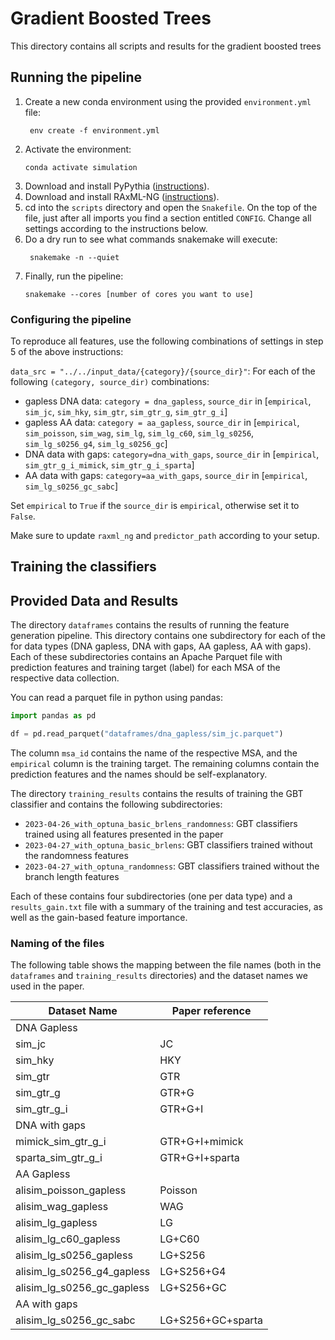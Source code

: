 # Gradient Boosted Trees

This directory contains all scripts and results for the gradient boosted trees

## Running the pipeline

1. Create a new conda environment using the provided `environment.yml` file:
   ```commandline
    env create -f environment.yml
    ```
2. Activate the environment:
    ```commandline
    conda activate simulation
    ```
3. Download and install PyPythia ([instructions](https://github.com/tschuelia/PyPythia/wiki/Installation)).
4. Download and install RAxML-NG ([instructions](https://github.com/amkozlov/raxml-ng/wiki/Installation)).
5. cd into the `scripts` directory and open the `Snakefile`. On the top of the file, just after all imports you find a
   section entitled `CONFIG`. Change all settings according to the instructions below.
6. Do a dry run to see what commands snakemake will execute:
   ```commandline
    snakemake -n --quiet
    ```
7. Finally, run the pipeline:
    ```commandline
    snakemake --cores [number of cores you want to use]
    ```

### Configuring the pipeline

To reproduce all features, use the following combinations of settings in step 5 of the above instructions:

`data_src = "../../input_data/{category}/{source_dir}"`:
For each of the following `(category, source_dir)` combinations:

- gapless DNA data: `category = dna_gapless`, `source_dir`
  in [`empirical`, `sim_jc`, `sim_hky`, `sim_gtr`, `sim_gtr_g`, `sim_gtr_g_i`]
- gapless AA data: `category = aa_gapless`, `source_dir`
  in [`empirical`, `sim_poisson`, `sim_wag`, `sim_lg`, `sim_lg_c60`, `sim_lg_s0256`, `sim_lg_s0256_g4`, `sim_lg_s0256_gc`]
- DNA data with gaps: `category=dna_with_gaps`, `source_dir`
  in [`empirical`, `sim_gtr_g_i_mimick`, `sim_gtr_g_i_sparta`]
- AA data with gaps: `category=aa_with_gaps`, `source_dir` in [`empirical`, `sim_lg_s0256_gc_sabc`]

Set `empirical` to `True` if the `source_dir` is `empirical`, otherwise set it to `False`.

Make sure to update `raxml_ng` and `predictor_path` according to your setup.

## Training the classifiers

## Provided Data and Results

The directory `dataframes` contains the results of running the feature generation pipeline. 
This directory contains one subdirectory for each of the for data types (DNA gapless, DNA with gaps, AA gapless, AA with gaps).
Each of these subdirectories contains an Apache Parquet file with prediction features and training target (label) for each MSA of the respective data collection.

You can read a parquet file in python using pandas:
```python
import pandas as pd

df = pd.read_parquet("dataframes/dna_gapless/sim_jc.parquet")
```
The column `msa_id` contains the name of the respective MSA, and the `empirical` column is the training target.
The remaining columns contain the prediction features and the names should be self-explanatory.


The directory `training_results` contains the results of training the GBT classifier and contains the following
subdirectories:

* `2023-04-26_with_optuna_basic_brlens_randomness`: GBT classifiers trained using all features presented in the paper
* `2023-04-27_with_optuna_basic_brlens`: GBT classifiers trained without the randomness features
* `2023-04-27_with_optuna_randomness`: GBT classifiers trained without the branch length features

Each of these contains four subdirectories (one per data type) and a `results_gain.txt` file with a summary of the
training and test accuracies, as well as the gain-based feature importance.

### Naming of the files
The following table shows the mapping between the file names (both in the `dataframes` and `training_results` directories) and the dataset names we used in the paper.


| Dataset Name               | Paper reference   |
|----------------------------|-------------------|
| DNA Gapless                |                   |
| sim_jc                     | JC                |
| sim_hky                    | HKY               |
| sim_gtr                    | GTR               |
| sim_gtr_g                  | GTR+G             |
| sim_gtr_g_i                | GTR+G+I           |
| DNA with gaps              |                   |
| mimick_sim_gtr_g_i         | GTR+G+I+mimick    |
| sparta_sim_gtr_g_i         | GTR+G+I+sparta    |
| AA Gapless                 |                   | 
| alisim_poisson_gapless     | Poisson           |
| alisim_wag_gapless         | WAG               |
| alisim_lg_gapless          | LG                |
| alisim_lg_c60_gapless      | LG+C60            |
| alisim_lg_s0256_gapless    | LG+S256           | 
| alisim_lg_s0256_g4_gapless | LG+S256+G4        |
| alisim_lg_s0256_gc_gapless | LG+S256+GC        |
| AA with gaps               |                   |
| alisim_lg_s0256_gc_sabc    | LG+S256+GC+sparta |
